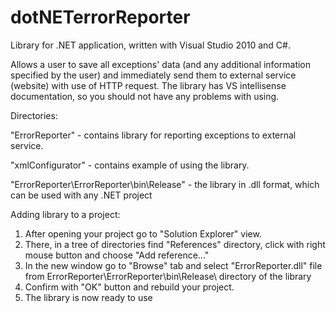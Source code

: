 dotNETerrorReporter
===================

Library for .NET application, written with Visual Studio 2010 and C#.

Allows a user to save all exceptions' data (and any additional information specified by the user) and immediately send them to external service (website) with use of HTTP request.
The library has VS intellisense documentation, so you should not have any problems with using.

Directories:

"ErrorReporter" - contains library for reporting exceptions to external service.

"xmlConfigurator" - contains example of using the library.

"ErrorReporter\ErrorReporter\bin\Release\" - the library in .dll format, which can be used with any .NET project

Adding library to a project:

1. After opening your project go to "Solution Explorer" view.
2. There, in a tree of directories find "References" directory, click with right mouse button and choose "Add reference..."
3. In the new window go to "Browse" tab and select "ErrorReporter.dll" file from ErrorReporter\ErrorReporter\bin\Release\ directory of the library
4. Confirm with "OK" button and rebuild your project.
5. The library is now ready to use
